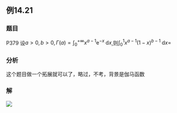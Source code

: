 ## 例14.21
### 题目
P379 设$a > 0, b > 0,\Gamma ( a) = {\int }_{0}^{+\infty }{x}^{a - 1}{\mathrm{e}}^{-x}\mathrm{\;d}x$,则${\int }_{0}^{1}{x}^{a - 1}{( 1 - x) }^{b - 1}\mathrm{\;d}x =$
### 分析
这个题目做一个拓展就可以了，略过，不考，背景是伽马函数
### 解
![](https://img.hwenyi.tech/202410271755737.webp)
